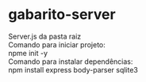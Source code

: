 # gabarito-server
Server.js da pasta raiz
<br>
Comando para iniciar projeto:
<br>
npme init -y
<br>
Comando para instalar dependências:
<br>
npm install express body-parser sqlite3
